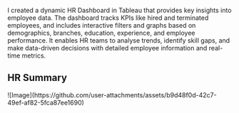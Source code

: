 I created a dynamic HR Dashboard in Tableau that provides key insights into employee data. 
The dashboard tracks KPIs like hired and terminated employees, and includes interactive filters and graphs based on demographics, branches, education, experience, and employee performance. 
It enables HR teams to analyse trends, identify skill gaps, and make data-driven decisions with detailed employee information and real-time metrics.

<h2>HR Summary</h2>
![Image](https://github.com/user-attachments/assets/b9d48f0d-42c7-49ef-af82-5fca87ee1690)
